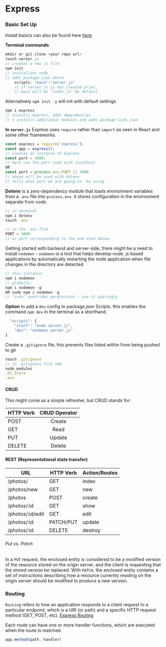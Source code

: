 # Express

### Basic Set Up

Install basics can also be found here [here](https://expressjs.com/en/starter/installing.html).

**Terminal commands**
```js
mkdir or git clone <your repo url>
touch server.js
// creates a new js file
npm init
// initializes node
// adds package.json where
    scripts: "main":"server.js"
    // if server.js is not created prior, 
    // main will be "index.js" by default
```
Alternatively `npm init -y` will init with default settings
```js
npm i express
// installs express, adds dependencies
// + installs additional modules and adds package-lock.json
```

**In `server.js`**
Express uses `require` rather than `import` as seen in React and some other frameworks.
```js
const express = require('express');
const app = express();
// creates an instance of Express
const port = 3000;
// here use the port used with localhost
OR
const port = process.env.PORT || 3000
// above will be used with dotenv 
// tells what port we are going to  be using
```

**Dotenv** is a zero-dependency module that loads environment variables from a `.env` file into `process.env`. it stores configuration in the environment separate from code.

```js
// in terminal
npm i dotenv
touch .env
```
```js
// in the .env file
PORT = 3000
// or port corresponding to the one used above.
```

Getting started with backend and server-side, there might be a need to install `nodemon` - `nodemon` is a tool that helps develop node. js based applications by automatically restarting the node application when file changes in the directory are detected.
```js
// this instance:
npm i nodemon
// globally:
npm i nodemon -g
OR sudo npm i nodemon -g
// "sudo" overrides permissions - use it sparingly
```

**Option** to add a `dev` config to package.json Scripts. this enables the command `npm dev` in the terminal as a shorthand.
```js
  "scripts": {
    "start": "node server.js",
    "dev": "nodemon server.js"
}
```

Create a `.gitignore` file, this prevents files listed within from being pushed to git
```js
touch .gitignore
// in .gitignore file add
node_modules
.DS_Store
.env
```

#### CRUD
This might come as a simple refresher, but CRUD stands for:

| HTTP Verb  | CRUD Operator  |
| ------------- |:-------------:|
| POST | Create |
| GET | Read |
| PUT | Update |
| DELETE | Delete |


#### REST (Representational state transfer)

| URL | HTTP Verb |  Action/Routes |
|------------|-------------|------------|
| /photos/         | GET | index |
| /photos/new      | GET | new |  
| /photos          | POST | create | 
| /photos/:id      | GET | show |      
| /photos/:id/edit | GET | edit |     
| /photos/:id      | PATCH/PUT | update |   
| /photos/:id      | DELETE | destroy |

###### Put vs. Patch
In a `PUT` request, the enclosed entity is considered to be a modified version of the resource stored on the origin server, and the client is requesting that the stored version be replaced. With `PATCH`, the enclosed entity contains a set of instructions describing how a resource currently residing on the origin server should be modified to produce a new version. 

### Routing

`Routing` refers to how an application responds to a client request to a particular endpoint, which is a URI (or path) and a specific HTTP request method (GET, POST, etc).
[Express Routing](https://expressjs.com/en/guide/routing.html)

Each route can have one or more handler functions, which are executed when the route is matched.

```js
app.method(path, handler)
```
